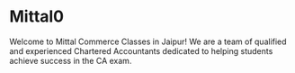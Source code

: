 # Mittal0
Welcome to Mittal Commerce Classes in Jaipur! We are a team of qualified and experienced Chartered Accountants dedicated to helping students achieve success in the CA exam.
